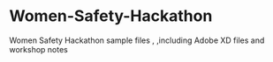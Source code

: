 # Women-Safety-Hackathon
Women Safety Hackathon sample files , ,including Adobe XD files and workshop notes
